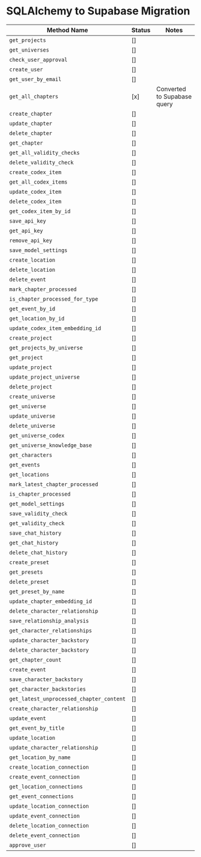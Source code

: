 # SQLAlchemy to Supabase Migration

| Method Name                                      | Status | Notes                                                                 |
|-------------------------------------------------|--------|-------------------------------------------------------------------------|
| `get_projects`                                  | []     |                                                                         |
| `get_universes`                                | []     |                                                                         |
| `check_user_approval`                           | []     |                                                                         |
| `create_user`                                   | []     |                                                                         |
| `get_user_by_email`                             | []     |                                                                         |
| `get_all_chapters`                              | [x]    | Converted to Supabase query                                             |
| `create_chapter`                                | []     |                                                                         |
| `update_chapter`                                | []     |                                                                         |
| `delete_chapter`                                | []     |                                                                         |
| `get_chapter`                                   | []     |                                                                         |
| `get_all_validity_checks`                      | []     |                                                                         |
| `delete_validity_check`                        | []     |                                                                         |
| `create_codex_item`                             | []     |                                                                         |
| `get_all_codex_items`                           | []     |                                                                         |
| `update_codex_item`                             | []     |                                                                         |
| `delete_codex_item`                             | []     |                                                                         |
| `get_codex_item_by_id`                          | []     |                                                                         |
| `save_api_key`                                 | []     |                                                                         |
| `get_api_key`                                  | []     |                                                                         |
| `remove_api_key`                               | []     |                                                                         |
| `save_model_settings`                           | []     |                                                                         |
| `create_location`                              | []     |                                                                         |
| `delete_location`                              | []     |                                                                         |
| `delete_event`                                 | []     |                                                                         |
| `mark_chapter_processed`                        | []     |                                                                         |
| `is_chapter_processed_for_type`                | []     |                                                                         |
| `get_event_by_id`                              | []     |                                                                         |
| `get_location_by_id`                           | []     |                                                                         |
| `update_codex_item_embedding_id`               | []     |                                                                         |
| `create_project`                               | []     |                                                                         |
| `get_projects_by_universe`                     | []     |                                                                         |
| `get_project`                                  | []     |                                                                         |
| `update_project`                               | []     |                                                                         |
| `update_project_universe`                      | []     |                                                                         |
| `delete_project`                               | []     |                                                                         |
| `create_universe`                              | []     |                                                                         |
| `get_universe`                                 | []     |                                                                         |
| `update_universe`                              | []     |                                                                         |
| `delete_universe`                              | []     |                                                                         |
| `get_universe_codex`                           | []     |                                                                         |
| `get_universe_knowledge_base`                  | []     |                                                                         |
| `get_characters`                               | []     |                                                                         |
| `get_events`                                   | []     |                                                                         |
| `get_locations`                                | []     |                                                                         |
| `mark_latest_chapter_processed`                | []     |                                                                         |
| `is_chapter_processed`                         | []     |                                                                         |
| `get_model_settings`                           | []     |                                                                         |
| `save_validity_check`                          | []     |                                                                         |
| `get_validity_check`                           | []     |                                                                         |
| `save_chat_history`                            | []     |                                                                         |
| `get_chat_history`                             | []     |                                                                         |
| `delete_chat_history`                          | []     |                                                                         |
| `create_preset`                                | []     |                                                                         |
| `get_presets`                                  | []     |                                                                         |
| `delete_preset`                                | []     |                                                                         |
| `get_preset_by_name`                           | []     |                                                                         |
| `update_chapter_embedding_id`                  | []     |                                                                         |
| `delete_character_relationship`                | []     |                                                                         |
| `save_relationship_analysis`                   | []     |                                                                         |
| `get_character_relationships`                  | []     |                                                                         |
| `update_character_backstory`                   | []     |                                                                         |
| `delete_character_backstory`                   | []     |                                                                         |
| `get_chapter_count`                            | []     |                                                                         |
| `create_event`                                 | []     |                                                                         |
| `save_character_backstory`                     | []     |                                                                         |
| `get_character_backstories`                    | []     |                                                                         |
| `get_latest_unprocessed_chapter_content`       | []     |                                                                         |
| `create_character_relationship`                | []     |                                                                         |
| `update_event`                                 | []     |                                                                         |
| `get_event_by_title`                           | []     |                                                                         |
| `update_location`                              | []     |                                                                         |
| `update_character_relationship`                | []     |                                                                         |
| `get_location_by_name`                         | []     |                                                                         |
| `create_location_connection`                   | []     |                                                                         |
| `create_event_connection`                      | []     |                                                                         |
| `get_location_connections`                     | []     |                                                                         |
| `get_event_connections`                        | []     |                                                                         |
| `update_location_connection`                   | []     |                                                                         |
| `update_event_connection`                      | []     |                                                                         |
| `delete_location_connection`                   | []     |                                                                         |
| `delete_event_connection`                      | []     |                                                                         |
| `approve_user`                                 | []     |                                                                         |
